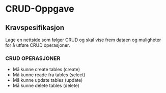 # CRUD-Oppgave
## Kravspesifikasjon

Lage en nettside som følger CRUD og skal vise frem dataen og muligheter for å utføre CRUD operasjoner.

### CRUD OPERASJONER
* Må kunne create tables (create)
* Må kunne reade fra tables (select)
* Må kunne update tables (update)
* Må kunne delete tables (delete)
